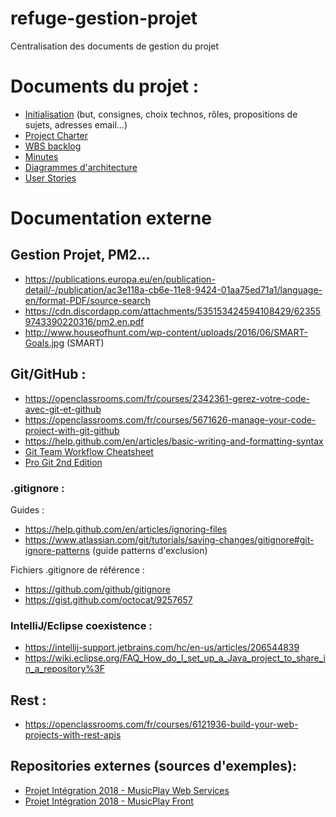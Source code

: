 # refuge-gestion-projet
Centralisation des documents de gestion du projet



Documents du projet :
=====================

- [Initialisation](https://docs.google.com/document/d/1gBDud3LpvzIHUw8_HQIu0eaOinJnq9tQKl2_UpnjVsE/edit) (but, consignes, choix technos, rôles, propositions de sujets, adresses email...)
- [Project Charter](https://docs.google.com/document/d/1-eo4aM_2slbmf-zPa_YHkvIrGOf8dDrlKQDj2gGk1Bk/edit)
- [WBS backlog](https://docs.google.com/spreadsheets/d/1xcJTQHaBiujmIFJoVDBjfTPv6cw6zPeTq2JODcNpshU/edit?usp=sharing)
- [Minutes](https://github.com/PID-2019-Refuge/refuge-gestion-projet/tree/master/minutes)
- [Diagrammes d'architecture](https://github.com/PID-2019-Refuge/refuge-gestion-projet/tree/master/architecture)
- [User Stories](https://docs.google.com/document/d/1BqkM7wtp0YOO9krh8iRbteRxV0Xlvye03hJlL0XGbUY/edit?usp=sharing)


Documentation externe
=====================

## Gestion Projet, PM2...

- https://publications.europa.eu/en/publication-detail/-/publication/ac3e118a-cb6e-11e8-9424-01aa75ed71a1/language-en/format-PDF/source-search 
- https://cdn.discordapp.com/attachments/535153424594108429/623559743390220316/pm2.en.pdf
- http://www.houseofhunt.com/wp-content/uploads/2016/06/SMART-Goals.jpg (SMART)

## Git/GitHub :

- https://openclassrooms.com/fr/courses/2342361-gerez-votre-code-avec-git-et-github
- https://openclassrooms.com/fr/courses/5671626-manage-your-code-project-with-git-github 
- https://help.github.com/en/articles/basic-writing-and-formatting-syntax
- [Git Team Workflow Cheatsheet](https://jameschambers.co/writing/git-team-workflow-cheatsheet/)
- [Pro Git 2nd Edition](https://git-scm.com/book/en/v2/)

### .gitignore :
Guides :
- https://help.github.com/en/articles/ignoring-files
- https://www.atlassian.com/git/tutorials/saving-changes/gitignore#git-ignore-patterns (guide patterns d'exclusion)

Fichiers .gitignore de référence :
- https://github.com/github/gitignore
- https://gist.github.com/octocat/9257657

### IntelliJ/Eclipse coexistence :
- https://intellij-support.jetbrains.com/hc/en-us/articles/206544839
- https://wiki.eclipse.org/FAQ_How_do_I_set_up_a_Java_project_to_share_in_a_repository%3F

## Rest :

- https://openclassrooms.com/fr/courses/6121936-build-your-web-projects-with-rest-apis

## Repositories externes (sources d'exemples):

- [Projet Intégration 2018 - MusicPlay Web Services](https://github.com/iepscf-namur/musicplay-ws)
- [Projet Intégration 2018 - MusicPlay Front](https://github.com/iepscf-namur/musicplay-ctv)
